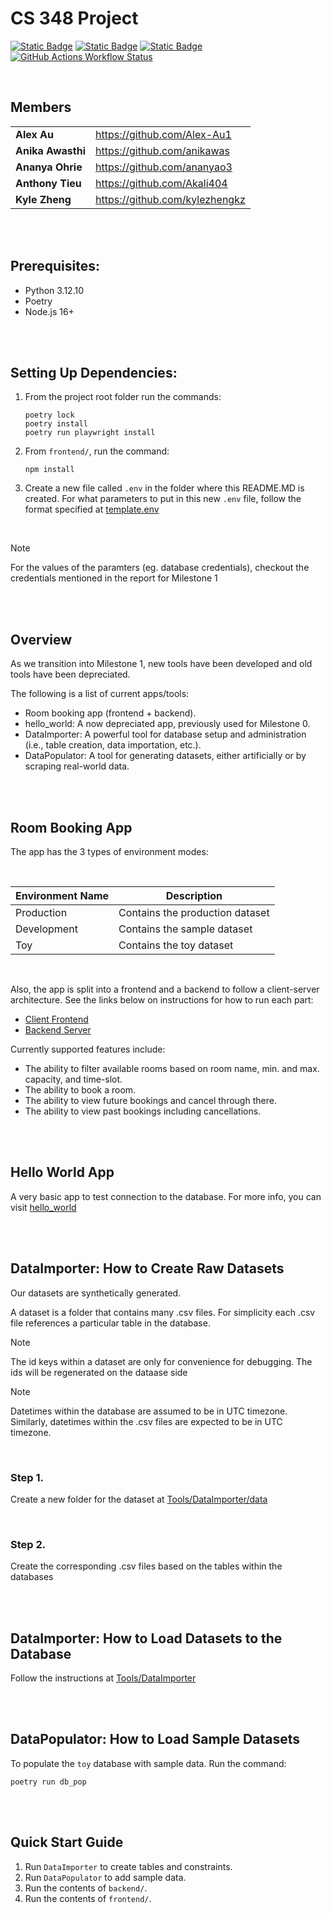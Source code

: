 # CS 348 Project

[![Static Badge](https://img.shields.io/badge/React-09d9fe?style=for-the-badge)](https://react.dev/)
[![Static Badge](https://img.shields.io/badge/PostgreSQL-336690?style=for-the-badge)](https://www.postgresql.org/)
[![Static Badge](https://img.shields.io/badge/Python-254F72?style=for-the-badge)](https://www.python.org/downloads/)
[![GitHub Actions Workflow Status](https://img.shields.io/github/actions/workflow/status/Alex-Au1/CampusBookingWebApp/unit-tests.yml?style=for-the-badge&label=Unit%20Tests)](https://github.com/Alex-Au1/CampusBookingWebApp/actions/workflows/unit-tests.yml)

<br>

## Members
|     |     |
| --- | --- |
| **Alex Au** | https://github.com/Alex-Au1 |
| **Anika Awasthi** | https://github.com/anikawas |
| **Ananya Ohrie** | https://github.com/ananyao3 |
| **Anthony Tieu** | https://github.com/Akali404 |
| **Kyle Zheng** | https://github.com/kylezhengkz |

<br>
<br>

## Prerequisites:
- Python 3.12.10
- Poetry
- Node.js 16+

<br>
<br>

## Setting Up Dependencies:
1. From the project root folder run the commands:
    ```
    poetry lock
    poetry install
    poetry run playwright install
    ```
2. From `frontend/`, run the command:
    ```
    npm install
    ```
3. Create a new file called `.env` in the folder where this README.MD is created. For what parameters to put in this new `.env` file, follow the format specified at [template.env](template.env)

<br>

> [!NOTE]
> For the values of the paramters (eg. database credentials), checkout the credentials mentioned in the report for Milestone 1

<br>
<br>

## Overview
As we transition into Milestone 1, new tools have been developed and old tools have been depreciated.

The following is a list of current apps/tools:
- Room booking app (frontend + backend).
- hello_world: A now depreciated app, previously used for Milestone 0.
- DataImporter: A powerful tool for database setup and administration (i.e., table creation, data importation, etc.).
- DataPopulator: A tool for generating datasets, either artificially or by scraping real-world data. 

<br>
<br>

## Room Booking App
The app has the 3 types of environment modes:

<br>

| Environment Name | Description |
| ---------------- | ----------- |
| Production | Contains the production dataset |
| Development | Contains the sample dataset |
| Toy | Contains the toy dataset |

<br>

Also, the app is split into a frontend and a backend to follow a client-server architecture. 
See the links below on instructions for how to run each part:

- [Client Frontend](frontend/README.md)
- [Backend Server](backend/README.md)

Currently supported features include:

- The ability to filter available rooms based on room name, min. and max. capacity, and time-slot.
- The ability to book a room.
- The ability to view future bookings and cancel through there.
- The ability to view past bookings including cancellations.

<br>
<br>

## Hello World App
A very basic app to test connection to the database.
For more info, you can visit [hello_world](hello_world/README.md)

<br>
<br>

## DataImporter: How to Create Raw Datasets

Our datasets are synthetically generated.

A dataset is a folder that contains many .csv files. 
For simplicity each .csv file references a particular table in the database.

> [!NOTE]
> The id keys within a dataset are only for convenience for debugging.
> The ids will be regenerated on the dataase side

> [!NOTE]
> Datetimes within the database are assumed to be in UTC timezone.
> Similarly, datetimes within the .csv files are expected to be in UTC timezone.

<br>

### Step 1.
Create a new folder for the dataset at [Tools/DataImporter/data](Tools/DataImporter/data)

<br>

### Step 2.
Create the corresponding .csv files based on the tables within the databases

<br>
<br>

## DataImporter: How to Load Datasets to the Database

Follow the instructions at [Tools/DataImporter](Tools/DataImporter/README.md)

<br>
<br>

## DataPopulator: How to Load Sample Datasets

To populate the `toy` database with sample data. Run the command:
```
poetry run db_pop
```

<br>
<br>

## Quick Start Guide

1. Run `DataImporter` to create tables and constraints.
2. Run `DataPopulator` to add sample data.
3. Run the contents of `backend/`.
4. Run the contents of `frontend/`.
